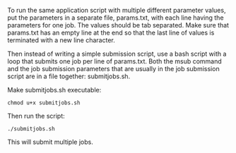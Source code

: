 To run the same application script with multiple different parameter values, put the parameters in a separate file, params.txt, with each line having the parameters for one job.  The values should be tab separated.  Make sure that params.txt has an empty line at the end so that the last line of values is terminated with a new line character.  

Then instead of writing a simple submission script, use a bash script with a loop that submits one job per line of params.txt.  Both the msub command and the job submission parameters that are usually in the job submission script are in a file together: submitjobs.sh.  

Make submitjobs.sh executable:

`chmod u+x submitjobs.sh`

Then run the script:

`./submitjobs.sh`

This will submit multiple jobs.